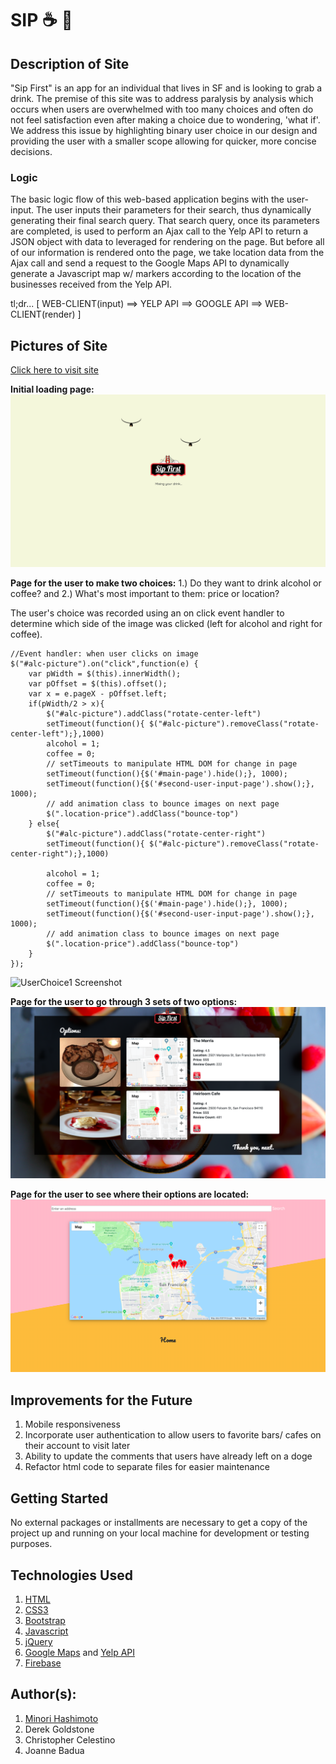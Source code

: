 # SIP :coffee: :tropical_drink:

## Description of Site
"Sip First" is an app for an individual that lives in SF and is looking to grab a drink. The premise of this site was to address paralysis by analysis which occurs when users are overwhelmed with too many choices and often do not feel satisfaction even after making a choice due to wondering, 'what if'. We address this issue by highlighting binary user choice in our design and providing the user with a smaller scope allowing for quicker, more concise decisions. 

### Logic
The basic logic flow of this web-based application begins with the user-input. The user inputs their parameters for their search, thus dynamically generating their final search query. That search query, once its parameters are completed, is used to perform an Ajax call to the Yelp API to return a JSON object with data to leveraged for rendering on the page. But before all of our information is rendered onto the page, we take location data from the Ajax call and send a request to the Google Maps API to dynamically generate a Javascript map w/ markers according to the location of the businesses received from the Yelp API.

tl;dr... [ WEB-CLIENT(input) ==> YELP API ==> GOOGLE API ==> WEB-CLIENT(render) ]

## Pictures of Site
[Click here to visit site](https://minori-fh.github.io/Sip/)

**Initial loading page:** 
![Loading page Screenshot](assets/Images/site_images/site-1.png)

**Page for the user to make two choices:**
1.) Do they want to drink alcohol or coffee? and 2.) What's most important to them: price or location? 

The user's choice was recorded using an on click event handler to determine which side of the image was clicked (left for alcohol and right for coffee).

```
//Event handler: when user clicks on image
$("#alc-picture").on("click",function(e) {
    var pWidth = $(this).innerWidth(); 
    var pOffset = $(this).offset(); 
    var x = e.pageX - pOffset.left;
    if(pWidth/2 > x){
        $("#alc-picture").addClass("rotate-center-left")
        setTimeout(function(){ $("#alc-picture").removeClass("rotate-center-left");},1000)
        alcohol = 1;
        coffee = 0; 
        // setTimeouts to manipulate HTML DOM for change in page
        setTimeout(function(){$('#main-page').hide();}, 1000);
        setTimeout(function(){$('#second-user-input-page').show();}, 1000);
        // add animation class to bounce images on next page
        $(".location-price").addClass("bounce-top")
    } else{
        $("#alc-picture").addClass("rotate-center-right")
        setTimeout(function(){ $("#alc-picture").removeClass("rotate-center-right");},1000)

        alcohol = 1;
        coffee = 0; 
        // setTimeouts to manipulate HTML DOM for change in page
        setTimeout(function(){$('#main-page').hide();}, 1000);
        setTimeout(function(){$('#second-user-input-page').show();}, 1000);
        // add animation class to bounce images on next page
        $(".location-price").addClass("bounce-top")
    }
});

```
![UserChoice1 Screenshot](assets/Images/site_images/site-2.gif)

**Page for the user to go through 3 sets of two options:**
![UseChoice2 Screenshot](assets/Images/site_images/site-4.png)

**Page for the user to see where their options are located:**
![Google Maps page Screenshot](assets/Images/site_images/site-5.png)

## Improvements for the Future
1. Mobile responsiveness
2. Incorporate user authentication to allow users to favorite bars/ cafes on their account to visit later
3. Ability to update the comments that users have already left on a doge
4. Refactor html code to separate files for easier maintenance 

## Getting Started
No external packages or installments are necessary to get a copy of the project up and running on your local machine for development or testing purposes. 

## Technologies Used
1. [HTML](https://developer.mozilla.org/en-US/docs/Web/Guide/HTML/HTML5)
2. [CSS3](https://developer.mozilla.org/en-US/docs/Web/CSS)
3. [Bootstrap](https://getbootstrap.com/)
4. [Javascript](https://developer.mozilla.org/en-US/docs/Web/JavaScript)
5. [jQuery](https://api.jquery.com/)
6. [Google Maps](https://developers.google.com/maps/documentation/) and [Yelp API](https://www.yelp.com/developers/documentation/v3)
8. [Firebase](https://firebase.google.com/docs)

## Author(s): 
1. [Minori Hashimoto](https://github.com/minori-fh)
2. Derek Goldstone
3. Christopher Celestino
4. Joanne Badua
